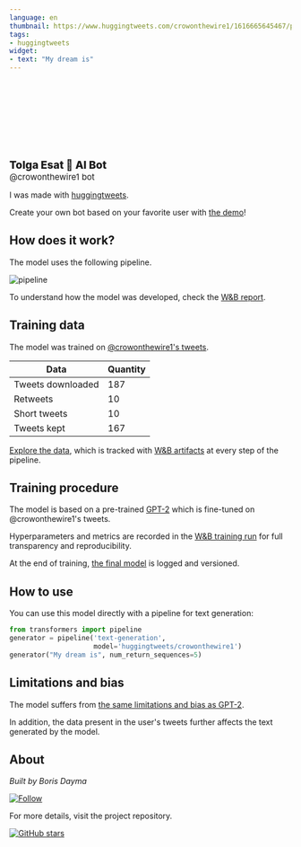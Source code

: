 ```yaml
---
language: en
thumbnail: https://www.huggingtweets.com/crowonthewire1/1616665645467/predictions.png
tags:
- huggingtweets
widget:
- text: "My dream is"
---
```


<div>
<div style="width: 132px; height:132px; border-radius: 50%; background-size: cover; background-image: url('https://pbs.twimg.com/profile_images/1298370252028469249/WEARc0H5_400x400.jpg')">
</div>
<div style="margin-top: 8px; font-size: 19px; font-weight: 800">Tolga Esat 🤖 AI Bot </div>
<div style="font-size: 15px">@crowonthewire1 bot</div>
</div>

I was made with [huggingtweets](https://github.com/borisdayma/huggingtweets).

Create your own bot based on your favorite user with [the demo](https://colab.research.google.com/github/borisdayma/huggingtweets/blob/master/huggingtweets-demo.ipynb)!

## How does it work?

The model uses the following pipeline.

![pipeline](https://github.com/borisdayma/huggingtweets/blob/master/img/pipeline.png?raw=true)

To understand how the model was developed, check the [W&B report](https://wandb.ai/wandb/huggingtweets/reports/HuggingTweets-Train-a-Model-to-Generate-Tweets--VmlldzoxMTY5MjI).

## Training data

The model was trained on [@crowonthewire1's tweets](https://twitter.com/crowonthewire1).

| Data | Quantity |
| --- | --- |
| Tweets downloaded | 187 |
| Retweets | 10 |
| Short tweets | 10 |
| Tweets kept | 167 |

[Explore the data](https://wandb.ai/wandb/huggingtweets/runs/2iu7215s/artifacts), which is tracked with [W&B artifacts](https://docs.wandb.com/artifacts) at every step of the pipeline.

## Training procedure

The model is based on a pre-trained [GPT-2](https://huggingface.co/gpt2) which is fine-tuned on @crowonthewire1's tweets.

Hyperparameters and metrics are recorded in the [W&B training run](https://wandb.ai/wandb/huggingtweets/runs/8zo7rrc0) for full transparency and reproducibility.

At the end of training, [the final model](https://wandb.ai/wandb/huggingtweets/runs/8zo7rrc0/artifacts) is logged and versioned.

## How to use

You can use this model directly with a pipeline for text generation:

```python
from transformers import pipeline
generator = pipeline('text-generation',
                     model='huggingtweets/crowonthewire1')
generator("My dream is", num_return_sequences=5)
```

## Limitations and bias

The model suffers from [the same limitations and bias as GPT-2](https://huggingface.co/gpt2#limitations-and-bias).

In addition, the data present in the user's tweets further affects the text generated by the model.

## About

*Built by Boris Dayma*

[![Follow](https://img.shields.io/twitter/follow/borisdayma?style=social)](https://twitter.com/intent/follow?screen_name=borisdayma)

For more details, visit the project repository.

[![GitHub stars](https://img.shields.io/github/stars/borisdayma/huggingtweets?style=social)](https://github.com/borisdayma/huggingtweets)
